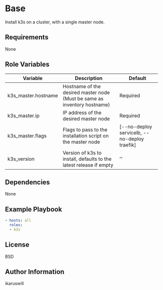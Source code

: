Base
=========

Install k3s on a cluster, with a single master node.

Requirements
------------

None

Role Variables
--------------

| Variable            | Description                                                              | Default                                      |
|---------------------|--------------------------------------------------------------------------|----------------------------------------------|
| k3s_master.hostname | Hostname of the desired master node (Must be same as inventory hostname) | Required                                     |
| k3s_master.ip       | IP address of the desired master node                                    | Required                                     |
| k3s_master.flags    | Flags to pass to the installation script on the master node              | [--no-deploy servicelb, --no-deploy traefik] |
| k3s_version         | Version of k3s to install, defaults to the latest release if empty       | ''                                           |

Dependencies
------------

None

Example Playbook
----------------
```yaml
- hosts: all
  roles:
  - k3s
```

License
-------

BSD

Author Information
------------------
ikaruswill
